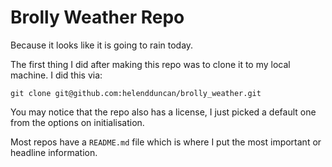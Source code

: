 # Brolly Weather Repo
Because it looks like it is going to rain today.

The first thing I did after making this repo was to clone it to my local machine. I did this via:
```
git clone git@github.com:helendduncan/brolly_weather.git
```

You may notice that the repo also has a license, I just picked a default one from the options on initialisation.

Most repos have a `README.md` file which is where I put the most important or headline information. 
